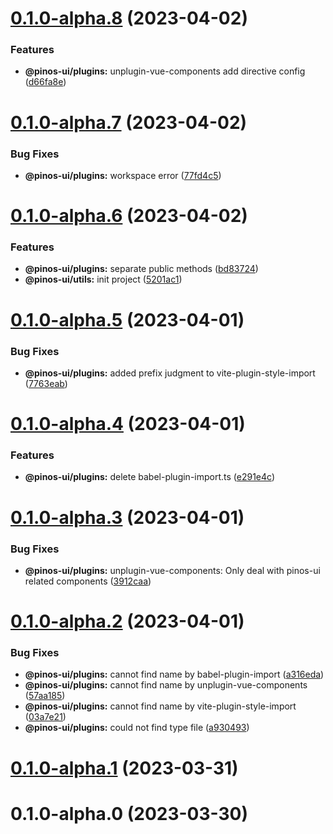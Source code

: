 # [0.1.0-alpha.8](https://github.com/pinosJs/pinos-ui/compare/@pinos-ui/plugins@0.1.0-alpha.7...@pinos-ui/plugins@0.1.0-alpha.8) (2023-04-02)


### Features

* **@pinos-ui/plugins:** unplugin-vue-components add directive config ([d66fa8e](https://github.com/pinosJs/pinos-ui/commit/d66fa8e09219e68ad1bf3ad2e71097df0a315f24))



# [0.1.0-alpha.7](https://github.com/pinosJs/pinos-ui/compare/@pinos-ui/plugins@0.1.0-alpha.6...@pinos-ui/plugins@0.1.0-alpha.7) (2023-04-02)


### Bug Fixes

* **@pinos-ui/plugins:** workspace error ([77fd4c5](https://github.com/pinosJs/pinos-ui/commit/77fd4c537308758d86913fd69ed2a808253a1ea3))



# [0.1.0-alpha.6](https://github.com/pinosJs/pinos-ui/compare/@pinos-ui/plugins@0.1.0-alpha.5...@pinos-ui/plugins@0.1.0-alpha.6) (2023-04-02)


### Features

* **@pinos-ui/plugins:** separate public methods ([bd83724](https://github.com/pinosJs/pinos-ui/commit/bd837242321c835509ae66c56aac6ee030e13dd4))
* **@pinos-ui/utils:** init project ([5201ac1](https://github.com/pinosJs/pinos-ui/commit/5201ac107e1f11b1f7b4f58e4a113c1a5375f42c))



# [0.1.0-alpha.5](https://github.com/pinosJs/pinos-ui/compare/@pinos-ui/plugins@0.1.0-alpha.4...@pinos-ui/plugins@0.1.0-alpha.5) (2023-04-01)


### Bug Fixes

* **@pinos-ui/plugins:** added prefix judgment to vite-plugin-style-import ([7763eab](https://github.com/pinosJs/pinos-ui/commit/7763eab91ad574d613949a5cfeb2981251d12109))



# [0.1.0-alpha.4](https://github.com/pinosJs/pinos-ui/compare/@pinos-ui/plugins@0.1.0-alpha.3...@pinos-ui/plugins@0.1.0-alpha.4) (2023-04-01)


### Features

* **@pinos-ui/plugins:** delete babel-plugin-import.ts ([e291e4c](https://github.com/pinosJs/pinos-ui/commit/e291e4c5bbabe466651d7bcfb15991f966f07151))



# [0.1.0-alpha.3](https://github.com/pinosJs/pinos-ui/compare/@pinos-ui/plugins@0.1.0-alpha.2...@pinos-ui/plugins@0.1.0-alpha.3) (2023-04-01)


### Bug Fixes

* **@pinos-ui/plugins:** unplugin-vue-components: Only deal with pinos-ui related components ([3912caa](https://github.com/pinosJs/pinos-ui/commit/3912caa880cad0db6aa75d19386b9a0aa67a5a00))



# [0.1.0-alpha.2](https://github.com/pinosJs/pinos-ui/compare/@pinos-ui/plugins@0.1.0-alpha.1...@pinos-ui/plugins@0.1.0-alpha.2) (2023-04-01)


### Bug Fixes

* **@pinos-ui/plugins:** cannot find name by babel-plugin-import ([a316eda](https://github.com/pinosJs/pinos-ui/commit/a316eda1b783657029f60dee0c9dc6e372cfb825))
* **@pinos-ui/plugins:** cannot find name by unplugin-vue-components ([57aa185](https://github.com/pinosJs/pinos-ui/commit/57aa185fcb683792c558be3100b30f34815f177a))
* **@pinos-ui/plugins:** cannot find name by vite-plugin-style-import ([03a7e21](https://github.com/pinosJs/pinos-ui/commit/03a7e21609eb399d6dbf8c1eb21bfbf2c9bf7663))
* **@pinos-ui/plugins:** could not find type file ([a930493](https://github.com/pinosJs/pinos-ui/commit/a930493f089cf8f744e97f919f208409456fa5ba))



# [0.1.0-alpha.1](https://github.com/pinosJs/pinos-ui/compare/@pinos-ui/plugins@0.1.0-alpha.0...@pinos-ui/plugins@0.1.0-alpha.1) (2023-03-31)



# 0.1.0-alpha.0 (2023-03-30)



